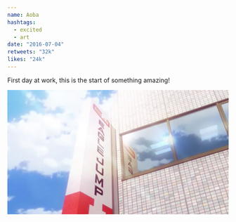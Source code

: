```yaml
---
name: Aoba
hashtags:
  - excited
  - art
date: "2016-07-04"
retweets: "32k"
likes: "24k"
---
```


First day at work, this is the start of something amazing!

![](media/eagle_jump.png)
